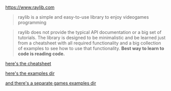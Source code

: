 https://www.raylib.com

> raylib is a simple and easy-to-use library to enjoy videogames programming

> raylib does not provide the typical API documentation or a big set of tutorials. The library is designed to be minimalistic and be learned just from a cheatsheet with all required functionality and a big collection of examples to see how to use that functionality. **Best way to learn to code is reading code.**

[here's the cheatsheet](https://www.raylib.com/cheatsheet/cheatsheet.html)

[here's the examples dir](https://github.com/raysan5/raylib/tree/master/examples)

[and there's a separate games examples dir](https://github.com/raysan5/raylib-games)